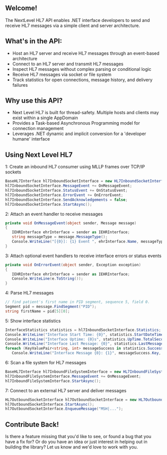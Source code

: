 ## Welcome!

The NextLevel HL7 API enables .NET interface developers to send and receive HL7 messages via a simple client and server architecture.

## What's in the API:

*   Host an HL7 server and receive HL7 messages through an event-based architecture
*   Connect to an HL7 server and transmit HL7 messages
*   Inspect HL7 messages without complex parsing or conditional logic 
*   Receive HL7 messages via socket or file system
*   Track statistics for open connections, message history, and delivery failures

## Why use this API?
*   Next Level HL7 is built for thread-safety.  Multiple hosts and clients may exist within a single AppDomain
*   Provides a Task-based Asynchronous Programming model for connection management
*   Leverages .NET dynamic and implicit conversion for a 'developer humane' interface

## Using Next Level HL7
1: Create an inbound HL7 consumer using MLLP frames over TCP/IP sockets
```c#
BaseHL7Interface hl7InboundSocketInterface = new HL7InboundSocketInterface("Inbound Socket Sample", 2575);
hl7InboundSocketInterface.MessageEvent += OnMessageEvent;
hl7InboundSocketInterface.StatusEvent += OnStatusEvent;
hl7InboundSocketInterface.ErrorEvent += OnErrorEvent;
hl7InboundSocketInterface.SendAcknowledgements = false;
hl7InboundSocketInterface.StartAsync();
```


2: Attach an event handler to receive messages
```c#
private void OnMessageEvent(object sender, Message message)
{
   IEHRInterface ehrInterface = sender as IEHRInterface;
   string messageType = message.MessageType();
   Console.WriteLine("[{0}]: {1} Event ", ehrInterface.Name, messageType);
}
```

3: Attach optional event handlers to receive interface errors or status events
```c#
private void OnErrorEvent(object sender, Exception exception)
{
   IEHRInterface ehrInterface = sender as IEHRInterface;
   Console.WriteLine(e.ToString());
}
```

4: Parse HL7 messages
```c#
// find patient's first name in PID segment, sequence 5, field 0.  
Segment pid = message.FindSegment("PID");
string firstName = pid[5][0];
```

5: Show interface statistics
```c#
InterfaceStatistics statistics = hl7InboundSocketInterface.Statistics;
Console.WriteLine("Interface Start Time: {0}", statistics.StartDateTime.ToString());
Console.WriteLine("Interface Uptime: {0}s", statistics.UpTime.TotalSeconds);
Console.WriteLine("Interface Last Message: {0}", statistics.LastMessageDateTime.ToString());
foreach (KeyValuePair<string, int> messageSuccess in statistics.Successes)
   Console.WriteLine("Interface Message {0}: {1}", messageSuccess.Key, messageSuccess.Value);
```

6: Scan a file system for HL7 messages
```c#
BaseHL7Interface hl7InboundFileSystemInterface = new HL7InboundFileSystemInterface("File System Sample", @"C:\", "hl7");
hl7InboundFileSystemInterface.MessageEvent += OnMessageEvent;
hl7InboundFileSystemInterface.StartAsync();
```

7: Connect to an external HL7 server and deliver messages
```c#
HL7OutboundSocketInterface hl7OutboundSocketInterface = new HL7OutboundSocketInterface("Outbound Socket Sample", "127.0.0.1", 2575);
hl7OutboundSocketInterface.StartAsync();
hl7OutboundSocketInterface.EnqueueMessage("MSH|...");
```


## Contribute Back!

Is there a feature missing that you'd like to see, or found a bug that you have a fix for? Or do you have an idea or just interest in helping out in building the library? Let us know and we'd love to work with you. 
